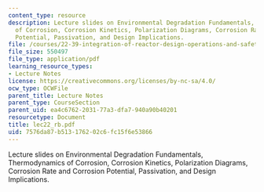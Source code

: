 ```yaml
---
content_type: resource
description: Lecture slides on Environmental Degradation Fundamentals, Thermodynamics
  of Corrosion, Corrosion Kinetics, Polarization Diagrams, Corrosion Rate and Corrosion
  Potential, Passivation, and Design Implications.
file: /courses/22-39-integration-of-reactor-design-operations-and-safety-fall-2006/7576da87b513176202c6fc15f6e53866_lec22_rb.pdf
file_size: 550497
file_type: application/pdf
learning_resource_types:
- Lecture Notes
license: https://creativecommons.org/licenses/by-nc-sa/4.0/
ocw_type: OCWFile
parent_title: Lecture Notes
parent_type: CourseSection
parent_uid: ea4c6762-2031-77a3-dfa7-940a90b40201
resourcetype: Document
title: lec22_rb.pdf
uid: 7576da87-b513-1762-02c6-fc15f6e53866
---
```

Lecture slides on Environmental Degradation Fundamentals, Thermodynamics of Corrosion, Corrosion Kinetics, Polarization Diagrams, Corrosion Rate and Corrosion Potential, Passivation, and Design Implications.